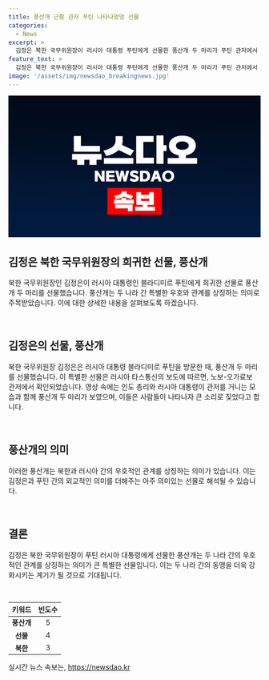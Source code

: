 ```yaml
---
title: 풍산개 근황 관저 푸틴 나타나멍멍 선물
categories:
  - News
excerpt: >
  김정은 북한 국무위원장이 러시아 대통령 푸틴에게 선물한 풍산개 두 마리가 푸틴 관저에서 확인됐다. 러시아 타스통신은 김 위원장의 선물이 모스크바 외곽의 관저에서 발견된 것을 보도했다. 영상 속에는 푸틴 대통령과 인도 총리가 산책하는데 풍산개 두 마리가 포착되는 장면이 포함됐다. 푸틴 대통령은 김 위원장에게 고급 차량을 선물한 이후, 풍산개들이 모스크바에 도착해 적응하고 있다고 밝혔다.
feature_text: >
  김정은 북한 국무위원장이 러시아 대통령 푸틴에게 선물한 풍산개 두 마리가 푸틴 관저에서 확인됐다. 러시아 타스통신은 김 위원장의 선물이 모스크바 외곽의 관저에서 발견된 것을 보도했다. 영상 속에는 푸틴 대통령과 인도 총리가 산책하는데 풍산개 두 마리가 포착되는 장면이 포함됐다. 푸틴 대통령은 김 위원장에게 고급 차량을 선물한 이후, 풍산개들이 모스크바에 도착해 적응하고 있다고 밝혔다.
image: '/assets/img/newsdao_breakingnews.jpg'
---
```


<p><img src="/assets/img/newsdao_breakingnews.jpg" alt="pcversion 속보" /></p>

<h2 data-ke-size="size26">김정은 북한 국무위원장의 희귀한 선물, 풍산개</h2>

<p>북한 국무위원장인 김정은이 러시아 대통령인 블라디미르 푸틴에게 희귀한 선물로 풍산개 두 마리를 선물했습니다. 풍산개는 두 나라 간 특별한 우호와 관계를 상징하는 의미로 주목받았습니다. 이에 대한 상세한 내용을 살펴보도록 하겠습니다.</p>

<p data-ke-size="size16">&nbsp;</p>

<h2 data-ke-size="size24">김정은의 선물, 풍산개</h2>

<p>북한 국무위원장 김정은은 러시아 대통령 블라디미르 푸틴을 방문한 때, 풍산개 두 마리를 선물했습니다. 이 특별한 선물은 러시아 타스통신의 보도에 따르면, 노보-오가료보 관저에서 확인되었습니다. 영상 속에는 인도 총리와 러시아 대통령이 관저를 거니는 모습과 함께 풍산개 두 마리가 보였으며, 이들은 사람들이 나타나자 큰 소리로 짖었다고 합니다.</p>

<p data-ke-size="size16">&nbsp;</p>

<h2 data-ke-size="size24">풍산개의 의미</h2>

<p>이러한 풍산개는 북한과 러시아 간의 우호적인 관계를 상징하는 의미가 있습니다. 이는 김정은과 푸틴 간의 외교적인 의미를 더해주는 아주 의미있는 선물로 해석될 수 있습니다.</p>

<p data-ke-size="size16">&nbsp;</p>

<h2 data-ke-size="size24">결론</h2>

<p>김정은 북한 국무위원장이 푸틴 러시아 대통령에게 선물한 풍산개는 두 나라 간의 우호적인 관계를 상징하는 의미가 큰 특별한 선물입니다. 이는 두 나라 간의 동맹을 더욱 강화시키는 계기가 될 것으로 기대됩니다.</p>

<p data-ke-size="size16">&nbsp;</p>

<table>
    <thead>
        <tr>
            <th style="text-align: center;">키워드</th>
            <th style="text-align: center;">빈도수</th>
        </tr>
    </thead>
    <tbody>
        <tr>
            <td style="text-align: center;"><b>풍산개</b></td>
            <td style="text-align: center;">5</td>
        </tr>
        <tr>
            <td style="text-align: center;"><b>선물</b></td>
            <td style="text-align: center;">4</td>
        </tr>
        <tr>
            <tr>
            <td style="text-align: center;"><b>북한</b></td>
            <td style="text-align: center;">3</td>
        </tr>
    </tbody>
</table>
실시간 뉴스 속보는, <a href="https://newsdao.kr" rel="dofollow">https://newsdao.kr</a>


